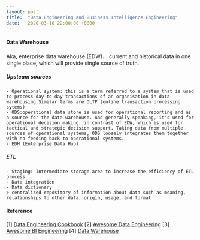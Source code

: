 ```yaml
---
layout: post
title:  "Data Engineering and Business Intelligence Engineering"
date:   2020-03-18 22:00:00 +0800
---
```



#### Data Warehouse

Aka, enterprise data warehouse (EDW)， current and historical data in one single place, which will provide single source of truth.

##### Upsteam sources

    - Operational system: this is a term referred to a system that is used to process day-to-day transactions of an organisation in data warehousing.Similar terms are OLTP (online transaction processing sytems)
    - ODS:operational data store is used for operational reporting and as a source for the data warehouse. And generally speaking, it's used for operational decision making, in contrast of EDW, which is used for tactical and strategic decision support. Taking data from multiple sources of operational systems, ODS loosely integrates them together with no feeding back to operational systems.
    - EDH (Enterprise Data Hub)

##### ETL

    - Staging: Intermediate storage area to increase the efficiency of ETL process
    - Data integration
    - Data dictionary
    > centralized repository of information about data such as meaning, relationships to other data, origin, usage, and format
        

#### Reference

[1] [Data Engineering Cookbook](https://github.com/andkret/Cookbook)
[2] [Awesome Data Engineering](https://github.com/igorbarinov/awesome-data-engineering)
[3] [Awesome BI Engineering](https://github.com/thenaturalist/awesome-business-intelligence)
[4] [Data Warehouse](https://www.wikiwand.com/en/Data_warehouse)